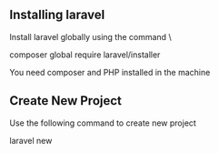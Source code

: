 ## Installing laravel

Install laravel globally using the command \

composer global require laravel/installer

You need composer and PHP installed in the machine

## Create New Project

Use the following command to create new project

laravel new <project-name>
